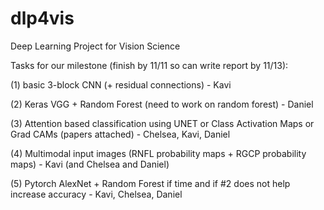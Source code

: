 # dlp4vis
Deep Learning Project for Vision Science

Tasks for our milestone (finish by 11/11 so can write report by 11/13):

(1) basic 3-block CNN (+ residual connections) - Kavi

(2) Keras VGG + Random Forest (need to work on random forest) - Daniel

(3) Attention based classification using UNET or Class Activation Maps or Grad CAMs (papers attached) - Chelsea, Kavi, Daniel

(4) Multimodal input images (RNFL probability maps + RGCP probability maps) - Kavi (and Chelsea and Daniel)

(5) Pytorch AlexNet + Random Forest if time and if #2 does not help increase accuracy - Kavi, Chelsea, Daniel
